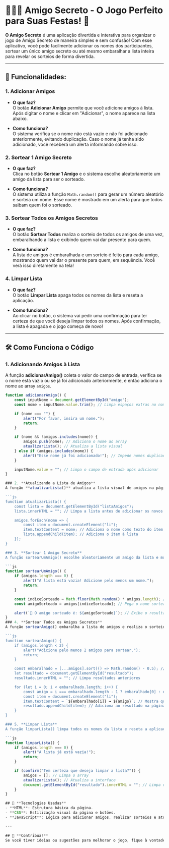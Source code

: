 # 🧑‍🤝‍🧑 **Amigo Secreto - O Jogo Perfeito para Suas Festas!** 🎉

**O Amigo Secreto** é uma aplicação divertida e interativa para organizar o jogo de Amigo Secreto de maneira simples e sem confusão! Com esse aplicativo, você pode facilmente adicionar os nomes dos participantes, sortear um único amigo secreto ou até mesmo embaralhar a lista inteira para revelar os sorteios de forma divertida.

---

## 🚀 **Funcionalidades:**

### 1. **Adicionar Amigos**
- **O que faz?**  
   O botão **Adicionar Amigo** permite que você adicione amigos à lista. Após digitar o nome e clicar em "Adicionar", o nome aparece na lista abaixo.
  
- **Como funciona?**  
   O sistema verifica se o nome não está vazio e não foi adicionado anteriormente, evitando duplicação. Caso o nome já tenha sido adicionado, você receberá um alerta informando sobre isso.

### 2. **Sortear 1 Amigo Secreto**
- **O que faz?**  
   Clica no botão **Sortear 1 Amigo** e o sistema escolhe aleatoriamente um amigo da lista para ser o sorteado.

- **Como funciona?**  
   O sistema utiliza a função `Math.random()` para gerar um número aleatório e sorteia um nome. Esse nome é mostrado em um alerta para que todos saibam quem foi o sorteado.

### 3. **Sortear Todos os Amigos Secretos**
- **O que faz?**  
   O botão **Sortear Todos** realiza o sorteio de todos os amigos de uma vez, embaralhando a lista e exibindo quem vai dar presente para quem.

- **Como funciona?**  
   A lista de amigos é embaralhada e um sorteio é feito para cada amigo, mostrando quem vai dar o presente para quem, em sequência. Você verá isso diretamente na tela!

### 4. **Limpar Lista**
- **O que faz?**  
   O botão **Limpar Lista** apaga todos os nomes da lista e reseta a aplicação.

- **Como funciona?**  
   Ao clicar no botão, o sistema vai pedir uma confirmação para ter certeza de que você deseja limpar todos os nomes. Após confirmação, a lista é apagada e o jogo começa de novo!

---

## 🛠️ **Como Funciona o Código**

### 1. **Adicionando Amigos à Lista**
A função **adicionarAmigo()** coleta o valor do campo de entrada, verifica se o nome está vazio ou se já foi adicionado anteriormente, e então adiciona o nome ao array `amigos`.

```js
function adicionarAmigo() {
    const inputNome = document.getElementById("amigo");
    const nome = inputNome.value.trim(); // Limpa espaços extras no nome

    if (nome === "") {
        alert("Por favor, insira um nome.");
        return;
    }

    if (nome && !amigos.includes(nome)) {
        amigos.push(nome); // Adiciona o nome ao array
        atualizarLista(); // Atualiza a lista visual
    } else if (amigos.includes(nome)) {
        alert("Esse nome já foi adicionado!"); // Impede nomes duplicados
    }

    inputNome.value = ""; // Limpa o campo de entrada após adicionar
}

### 2. **Atualizando a Lista de Amigos**
A função **atualizarLista()** atualiza a lista visual de amigos na página HTML. Ela percorre o array `amigos` e adiciona cada nome como um item `<li>` dentro de uma lista HTML.

```js
function atualizarLista() {
    const lista = document.getElementById("listaAmigos");
    lista.innerHTML = ""; // Limpa a lista antes de adicionar os novos amigos

    amigos.forEach(nome => {
        const item = document.createElement("li");
        item.textContent = nome; // Adiciona o nome como texto do item
        lista.appendChild(item); // Adiciona o item à lista
    });
}

### 3. **Sortear 1 Amigo Secreto**
A função sortearUmAmigo() escolhe aleatoriamente um amigo da lista e mostra o resultado em um alerta.

```js
function sortearUmAmigo() {
    if (amigos.length === 0) {
        alert("A lista está vazia! Adicione pelo menos um nome.");
        return;
    }

    const indiceSorteado = Math.floor(Math.random() * amigos.length); // Gera índice aleatório
    const amigoSorteado = amigos[indiceSorteado]; // Pega o nome sorteado

    alert(`🎉 O amigo sorteado é: ${amigoSorteado}`); // Exibe o resultado em um alerta
}
### 4. **Sortear Todos os Amigos Secretos**
A função sortearAmigo() embaralha a lista de amigos e realiza o sorteio de todos ao mesmo tempo, exibindo quem vai dar presente para quem.

```js
function sortearAmigo() {
    if (amigos.length < 2) {
        alert("Adicione pelo menos 2 amigos para sortear.");
        return;
    }

    const embaralhado = [...amigos].sort(() => Math.random() - 0.5); // Embaralha a lista
    let resultado = document.getElementById("resultado");
    resultado.innerHTML = ""; // Limpa resultados anteriores

    for (let i = 0; i < embaralhado.length; i++) {
        const amigo = i === embaralhado.length - 1 ? embaralhado[0] : embaralhado[i + 1];
        const item = document.createElement("li");
        item.textContent = `${embaralhado[i]} → ${amigo}`; // Mostra quem vai dar presente para quem
        resultado.appendChild(item); // Adiciona ao resultado na página
    }
}

### 5. **Limpar Lista**
A função limparLista() limpa todos os nomes da lista e reseta a aplicação.

```js
function limparLista() {
    if (amigos.length === 0) {
        alert("A lista já está vazia!");
        return;
    }

    if (confirm("Tem certeza que deseja limpar a lista?")) {
        amigos = []; // Limpa o array
        atualizarLista(); // Atualiza a interface
        document.getElementById("resultado").innerHTML = ""; // Limpa os resultados
    }
}

## 📌 **Tecnologias Usadas**
- **HTML**: Estrutura básica da página.
- **CSS**: Estilização visual da página e botões.
- **JavaScript**: Lógica para adicionar amigos, realizar sorteios e atualizar a interface.

---

## 🤝 **Contribua!**
Se você tiver ideias ou sugestões para melhorar o jogo, fique à vontade para contribuir! Faça um **fork** do repositório e envie um **pull request** com suas alterações. Vamos juntos deixar o Amigo Secreto ainda mais divertido! 😄

